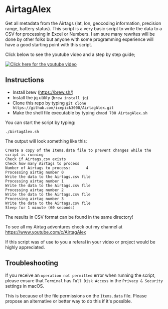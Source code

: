 # AirtagAlex
Get all metadata from the Airtags (lat, lon, geocoding information, precision range, battery status).
This script is a very basic script to write the data to a CSV for processing in Excel or Numbers. I am sure many rewrites will be done by other folks but anyone with some programming experience will have a good starting point with this script. 

Click below to see the youtube video and a step by step guide;

[![Click here for the youtube video](https://img.youtube.com/vi/9VQ-_ztG9aM/0.jpg)](https://www.youtube.com/watch?v=9VQ-_ztG9aM)


## Instructions

* Install brew (https://brew.sh/)
* Install the jq utility (`brew install jq`)
* Clone this repo by typing `git clone https://github.com/icepick3000/AirtagAlex.git`
* Make the shell file executable by typing `chmod 700 AirtagAlex.sh`
  
You can start the script by typing:
  
`./AirtagAlex.sh`
  
The output will look something like this:

```
Create a copy of the Items.data file to prevent changes while the script is running
Check if Airtags.csv exists
Check how many Airtags to process
Number of Airtags to process:       4
Processing airtag number 0
Write the data to the Airtags.csv file
Processing airtag number 1
Write the data to the Airtags.csv file
Processing airtag number 2
Write the data to the Airtags.csv file
Processing airtag number 3
Write the data to the Airtags.csv file
Sleep for 1 minute (60 seconds)
```
  
The results in CSV format can be found in the same directory!
    
To see all my Airtag adventures check out my channel at https://www.youtube.com/c/AirtagAlex
    
If this script was of use to you a referal in your video or project would be highly appreciated. 

## Troubleshooting
If you receive an `operation not permitted` error when running the script, please ensure that `Terminal` has `Full Disk Access` in the `Privacy & Security` settings in macOS.

This is because of the file permissions on the `Items.data` file. Please propose an alternative or better way to do this if it's possible.

